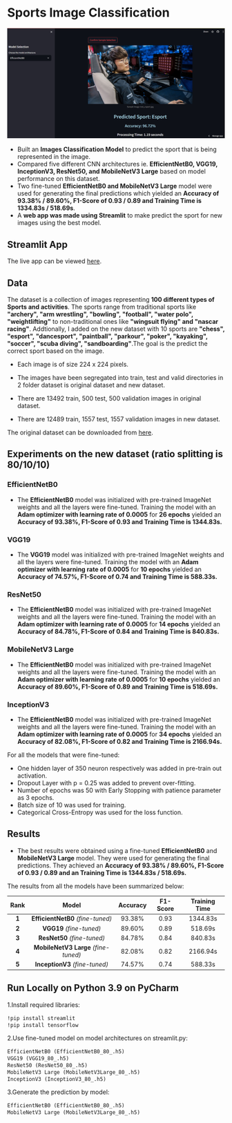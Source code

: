 # Sports Image Classification 
![GUI](GUI.jpg)
- Built an **Images Classification Model** to predict the sport that is being represented in the image.
- Compared five different CNN architectures ie. **EfficientNetB0, VGG19, InceptionV3, ResNet50, and MobileNetV3 Large** based on model performance on this dataset.
- Two fine-tuned **EfficientNetB0 and MobileNetV3 Large** model were used for generating the final predictions which yielded an **Accuracy of 93.38% / 89.60%, F1-Score of 0.93 / 0.89 and Training Time is 1334.83s / 518.69s**.
- A **web app was made using Streamlit** to make predict the sport for new images using the best model.
## Streamlit App
The live app can be viewed [here](https://sportsimageclassifier.streamlit.app/).
## Data
The dataset is a collection of images representing **100 different types of Sports and activities**. The sports range from traditional sports like **"archery", "arm wrestling", "bowling", "football", "water polo", "weightlifting"** to non-traditional ones like **"wingsuit flying" and "nascar racing"**. Addtionally, I added on the new dataset with 10 sports are **"chess", "esport", "dancesport", "paintball", "parkour", "poker", "kayaking", "soccer", "scuba diving", "sandboarding"**.The goal is the predict the correct sport based on the image.
- Each image is of size 224 x 224 pixels.


- The images have been segregated into train, test and valid directories in 2 folder dataset is original dataset and new dataset.


- There are 13492 train, 500 test, 500 validation images in original dataset.


- There are 12489 train, 1557 test, 1557 validation images in new dataset.


The original dataset can be downloaded from [here](https://www.kaggle.com/datasets/gpiosenka/sports-classification).
## Experiments on the new dataset (ratio splitting is 80/10/10)
### EfficientNetB0
- The **EfficientNetB0** model was initialized with pre-trained ImageNet weights and all the layers were fine-tuned. Training the model with an **Adam optimizer with learning rate of 0.0005** for **26 epochs** yielded an **Accuracy of 93.38%, F1-Score of 0.93 and Training Time is 1344.83s.**
### VGG19
- The **VGG19** model was initialized with pre-trained ImageNet weights and all the layers were fine-tuned. Training the model with an **Adam optimizer with learning rate of 0.0005** for **10 epochs** yielded an **Accuracy of 74.57%, F1-Score of 0.74 and Training Time is 588.33s.**
### ResNet50
- The **EfficientNetB0** model was initialized with pre-trained ImageNet weights and all the layers were fine-tuned. Training the model with an **Adam optimizer with learning rate of 0.0005** for **14 epochs** yielded an **Accuracy of 84.78%, F1-Score of 0.84 and Training Time is 840.83s.**
### MobileNetV3 Large
- The **EfficientNetB0** model was initialized with pre-trained ImageNet weights and all the layers were fine-tuned. Training the model with an **Adam optimizer with learning rate of 0.0005** for **10 epochs** yielded an **Accuracy of 89.60%, F1-Score of 0.89 and Training Time is 518.69s.**
### InceptionV3
- The **EfficientNetB0** model was initialized with pre-trained ImageNet weights and all the layers were fine-tuned. Training the model with an **Adam optimizer with learning rate of 0.0005** for **34 epochs** yielded an **Accuracy of 82.08%, F1-Score of 0.82 and Training Time is 2166.94s.**

For all the models that were fine-tuned:

- One hidden layer of 350 neuron respectively was added in pre-train out activation.
- Dropout Layer with p = 0.25 was added to prevent over-fitting.
- Number of epochs was 50 with Early Stopping with patience parameter as 3 epochs.
- Batch size of 10 was used for training.
- Categorical Cross-Entropy was used for the loss function.
## Results
- The best results were obtained using a fine-tuned **EfficientNetB0** and **MobileNetV3 Large** model. They were used for generating the final predictions. They achieved an **Accuracy of 93.38% / 89.60%, F1-Score of 0.93 / 0.89 and an Training Time is 1344.83s / 518.69s.**


The results from all the models have been summarized below:

| **Rank** |              **Model**               | **Accuracy** | **F1-Score** | **Training Time** |
|:--------:|:------------------------------------:|:------------:|:------------:|:-----------------:|
|  **1**   |  **EfficientNetB0** *(fine-tuned)*   |    93.38%    |     0.93     |     1344.83s      |
|  **2**   |       **VGG19** *(fine-tuned)*       |    89.60%    |     0.89     |      518.69s      |
|  **3**   |     **ResNet50** *(fine-tuned)*      |    84.78%    |     0.84     |      840.83s      |
|  **4**   | **MobileNetV3 Large** *(fine-tuned)* |    82.08%    |     0.82     |     2166.94s      |
|  **5**   |    **InceptionV3** *(fine-tuned)*    |    74.57%    |     0.74     |      588.33s      |
## Run Locally on Python 3.9 on PyCharm
1.Install required libraries:
`````
!pip install streamlit
!pip install tensorflow
`````
2.Use fine-tuned model on model architectures on streamlit.py:
`````
EfficientNetB0 (EfficientNetB0_80_.h5)
VGG19 (VGG19_80_.h5)
ResNet50 (ResNet50_80_.h5)
MobileNetV3 Large (MobileNetV3Large_80_.h5)
InceptionV3 (InceptionV3_80_.h5)
`````
3.Generate the prediction by model:
`````
EfficientNetB0 (EfficientNetB0_80_.h5)
MobileNetV3 Large (MobileNetV3Large_80_.h5)
`````
